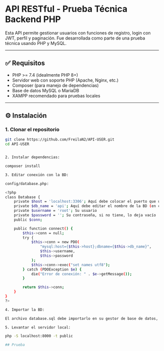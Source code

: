 # API RESTful - Prueba Técnica Backend PHP

Esta API permite gestionar usuarios con funciones de registro, login con JWT, perfil y paginación. Fue desarrollada como parte de una prueba técnica usando PHP y MySQL.

---

## ✅ Requisitos

- PHP >= 7.4 (idealmente PHP 8+)
- Servidor web con soporte PHP (Apache, Nginx, etc.)
- Composer (para manejo de dependencias)
- Base de datos MySQL o MariaDB
- XAMPP recomendado para pruebas locales

---

## ⚙️ Instalación

### 1. Clonar el repositorio

```bash
git clone https://github.com/FreilaN2/API-USER.git
cd API-USER


2. Instalar dependencias:

composer install

3. Editar conexión con la BD:

config/database.php:

<?php
class Database {
    private $host = 'localhost:3306'; Aquí debe colocar el puerto que usa, si es XAMPP por lo general es 3306
    private $db_name = 'api'; Aquí debe editar el nombre de la BD (en caso de que lo cambie)
    private $username = 'root'; Su usuario
    private $password = ''; Su contraseña, si no tiene, lo deja vacío
    public $conn;

    public function connect() {
        $this->conn = null;
        try {
            $this->conn = new PDO(
                "mysql:host={$this->host};dbname={$this->db_name}",
                $this->username,
                $this->password
            );
            $this->conn->exec("set names utf8");
        } catch (PDOException $e) {
            die("Error de conexión: " . $e->getMessage());
        }

        return $this->conn;
    }
}
?>

4. Importar la BD:

El archivo database.sql debe importarlo en su gestor de base de datos, tenga en cuenta que este archivo solo crea la tabla de users, por lo que deberá crear antes la BD y luego importar el archivo dentro de la misma (debe considerar el nombre que le pondrá a la BD, de no ser "api", debe cambiarlo en el archivo database.php para evitar errores)

5. Levantar el servidor local:

php -S localhost:8000 -t public

## Prueba
